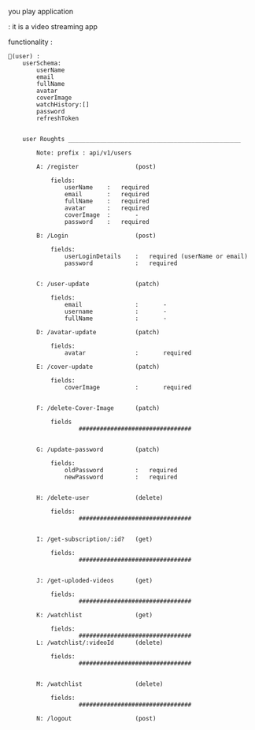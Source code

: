 you play application

: it is a video streaming app

functionality :

    🦸(user) :
        userSchema:
            userName
            email
            fullName
            avatar
            coverImage
            watchHistory:[]
            password
            refreshToken


        user Roughts _________________________________________________
        
            Note: prefix : api/v1/users

            A: /register                (post)  

                fields: 
                    userName    :   required
                    email       :   required
                    fullName    :   required
                    avatar      :   required
                    coverImage  :       -
                    password    :   required

            B: /Login                   (post)   

                fields: 
                    userLoginDetails    :   required (userName or email)
                    password            :   required


            C: /user-update             (patch)

                fields:
                    email               :       -
                    username            :       -
                    fullName            :       -

            D: /avatar-update           (patch)

                fields: 
                    avatar              :       required

            E: /cover-update            (patch)

                fields:
                    coverImage          :       required


            F: /delete-Cover-Image      (patch)

                fields
                        ################################


            G: /update-password         (patch)

                fields:
                    oldPassword         :   required
                    newPassword         :   required


            H: /delete-user             (delete)

                fields:
                        ################################


            I: /get-subscription/:id?   (get)

                fields:
                        ################################


            J: /get-uploded-videos      (get)

                fields:
                        ################################

            K: /watchlist               (get)

                fields:
                        ################################
            L: /watchlist/:videoId      (delete)

                fields:
                        ################################


            M: /watchlist               (delete)

                fields:
                        ################################

            N: /logout                  (post)
